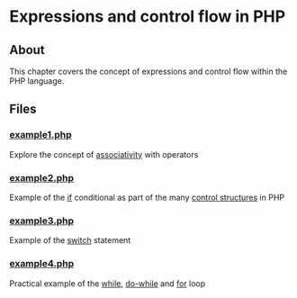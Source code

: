 # Expressions and control flow in PHP

## About

This chapter covers the concept of expressions and control flow within the PHP language.

## Files

### [example1.php](example1.php)

Explore the concept of [associativity](https://www.php.net/manual/en/language.operators.precedence.php) with operators

### [example2.php](example2.php)

Example of the [if](https://www.php.net/manual/en/control-structures.if.php) conditional as part of the many [control structures](https://www.php.net/manual/en/language.control-structures.php) in PHP

### [example3.php](example3.php)

Example of the [switch](https://www.php.net/manual/en/control-structures.switch.php) statement

### [example4.php](example4.php)

Practical example of the [while](https://www.php.net/manual/es/control-structures.while.php), [do-while](https://www.php.net/manual/es/control-structures.do.while.php) and [for](https://www.php.net/manual/es/control-structures.for.php) loop
